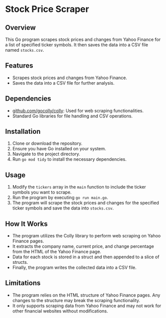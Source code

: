# Stock Price Scraper

## Overview
This Go program scrapes stock prices and changes from Yahoo Finance for a list of specified ticker symbols. It then saves the data into a CSV file named `stocks.csv`.

## Features
- Scrapes stock prices and changes from Yahoo Finance.
- Saves the data into a CSV file for further analysis.

## Dependencies
- [github.com/gocolly/colly](https://github.com/gocolly/colly): Used for web scraping functionalities.
- Standard Go libraries for file handling and CSV operations.

## Installation
1. Clone or download the repository.
2. Ensure you have Go installed on your system.
3. Navigate to the project directory.
4. Run `go mod tidy` to install the necessary dependencies.

## Usage
1. Modify the `tickers` array in the `main` function to include the ticker symbols you want to scrape.
2. Run the program by executing `go run main.go`.
3. The program will scrape the stock prices and changes for the specified ticker symbols and save the data into `stocks.csv`.

## How It Works
- The program utilizes the Colly library to perform web scraping on Yahoo Finance pages.
- It extracts the company name, current price, and change percentage from the HTML of the Yahoo Finance page.
- Data for each stock is stored in a struct and then appended to a slice of structs.
- Finally, the program writes the collected data into a CSV file.

## Limitations
- The program relies on the HTML structure of Yahoo Finance pages. Any changes to the structure may break the scraping functionality.
- It only supports scraping data from Yahoo Finance and may not work for other financial websites without modifications.


